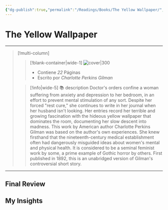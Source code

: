 ```yaml
---
{"dg-publish":true,"permalink":"/Readings/Books/The Yellow Wallpaper/","title":"The Yellow Wallpaper","tags":["NoteType/Book"],"created":"2023-10-02T12:58:44.405-05:00","updated":"2023-10-02T12:58:58.732-05:00"}
---
```



# The Yellow Wallpaper
- - -
> [!multi-column]
> 
> > [!blank-container|wide-1]
> >  ![cover|300](http://books.google.com/books/content?id=D9KlDQAAQBAJ&printsec=frontcover&img=1&zoom=1&edge=curl&source=gbs_api)
> >- Contiene *22* Páginas
> >- Escrito por *Charlotte Perkins Gilman*
> 
> > [!info|wide-5] 📚 description
> > Doctor's orders confine a woman suffering from anxiety and depression to her bedroom, in an effort to prevent mental stimulation of any sort. Despite her forced "rest cure," she continues to write in her journal when her husband isn't looking. Her entries record her terrible and growing fascination with the hideous yellow wallpaper that dominates the room, documenting her slow descent into madness. This work by American author Charlotte Perkins Gilman was based on the author's own experiences. She knew firsthand that the nineteenth-century medical establishment often had dangerously misguided ideas about women's mental and physical health. It is considered to be a seminal feminist work by some, a prime example of Gothic horror by others. First published in 1892, this is an unabridged version of Gilman's controversial short story.
> 

- - -

## Final Review

## My Insights